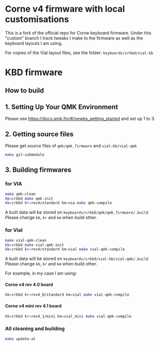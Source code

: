 # Corne v4 firmware with local customisations

This is a fork of the official repo for Corne keyboard firmware. Under
this "custom" branch I track tweaks I make to the firmware as well as
the keyboard layouts I am using.

For copies of the Vial layout files, see the folder:
`keyboards/crkbd/vial-kb`

# KBD firmware

## How to build

## 1. Setting Up Your QMK Environment

Please see https://docs.qmk.fm/#/newbs_getting_started and set up 1 to 3.

## 2. Getting source files

Please get source files of `qmk/qmk_firmware` and `vial-kb/vial-qmk`
```sh
make git-submodule
```

## 3. Building firmwares

### for VIA

```sh
make qmk-clean
kb=crkbd make qmk-init
kb=crkbd kr=rev4/standard km=via make qmk-compile
```
A built data will be stored on `keyboards/crkbd/qmk/qmk_firmware/.build`\
Please change `kb`, `kr` and `km` when build other.

### for Vial
```sh
make vial-qmk-clean
kb=crkbd make vial-qmk-init
kb=crkbd kr=rev4/standard km=vial make vial-qmk-compile
```
A built data will be stored on `keyboards/crkbd/vial-kb/vial-qmk/.build`\
Please change `kb`, `kr` and `km` when build other.

For example, in my case I am using:

#### Corne v4 rev 4.0 board
```sh
kb=crkbd kr=rev4_0/standard km=vial make vial-qmk-compile
```

#### Corne v4 mini rev 4.1 board
```sh
kb=crkbd kr=rev4_1/mini km=vial_mini make vial-qmk-compile
```

### All cleaning and building
```sh
make update-al
```
